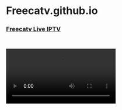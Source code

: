 # Freecatv.github.io
<h3 style="text-align: left;"><span style="color: #2b00fe;"><a href="https://freecatv.blogspot.com/" target="_blank">Freecatv Live IPTV</a></span></h3>


<div class="separator" style="clear: both;"><a href="https://blogger.googleusercontent.com/img/b/R29vZ2xl/AVvXsEh_OjeKOmHp3N7WD_zHlFjDyQMxQd0vJnVsltFpQoHSLzkh7P5JLvMOAGmbisWw2BetxtOFoeLXfoSxTinxTU-imMD0Bl-yFOqfue5ecYYDMkAz4iOn8gF02tPTWiV_4Xj7ekP0D1KnVXks9wgJT1TGBN2bAekPJPF8KO4W8Wi2uSoGdUUCeR9xzCLp/s1600/Screenshot%20%28489%29.png" style="display: block; padding: 1em 0; text-align: center; "><img alt="" border="0" data-original-height="768" data-original-width="1366" src="https://blogger.googleusercontent.com/img/b/R29vZ2xl/AVvXsEh_OjeKOmHp3N7WD_zHlFjDyQMxQd0vJnVsltFpQoHSLzkh7P5JLvMOAGmbisWw2BetxtOFoeLXfoSxTinxTU-imMD0Bl-yFOqfue5ecYYDMkAz4iOn8gF02tPTWiV_4Xj7ekP0D1KnVXks9wgJT1TGBN2bAekPJPF8KO4W8Wi2uSoGdUUCeR9xzCLp/s1600/Screenshot%20%28489%29.png"/></a></div>






<!DOCTYPE html>
<html>
<head>
<meta charset=utf-8 />
<title>Freecatv Live IPTV</title>
  

  <link href="https://unpkg.com/video.js/dist/video-js.css" rel="stylesheet">
  <script src="https://unpkg.com/video.js/dist/video.js"></script>
  <script src="https://unpkg.com/videojs-contrib-hls/dist/videojs-contrib-hls.js"></script>
   
</head>
<body>
  <video id="my_video_1" class="video-js vjs-fluid vjs-default-skin" controls preload="auto"
  data-setup='{}'>
    <source src="https://mn-l.mncdn.com/kanal24/smil:kanal24.smil/playlist.m3u8" type="application/x-mpegURL">
  </video>
  
<script>
var player = videojs('my_video_1');
player.play();
</script>
  
</body>
</html>
